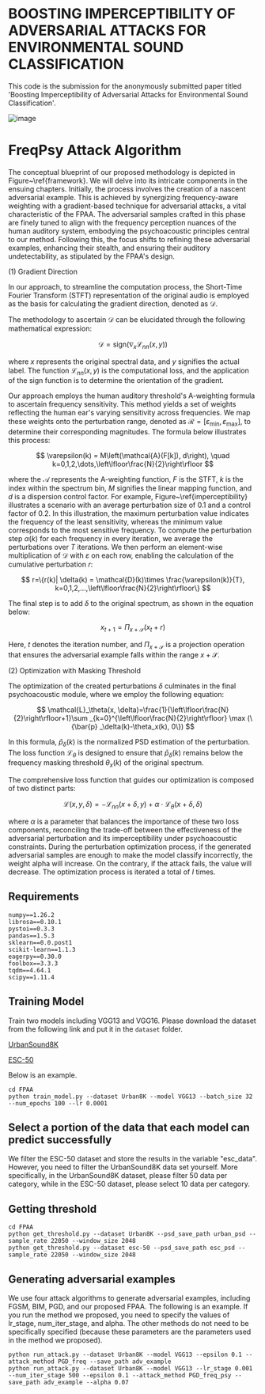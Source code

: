 # BOOSTING IMPERCEPTIBILITY OF ADVERSARIAL ATTACKS FOR ENVIRONMENTAL SOUND CLASSIFICATION

This code is the submission for the anonymously submitted paper titled 'Boosting Imperceptibility of Adversarial Attacks for Environmental Sound Classification'.

![image](https://github.com/user-attachments/assets/b425bfde-3898-48a0-b4b5-c7c15a3d921f)

# FreqPsy Attack Algorithm

The conceptual blueprint of our proposed methodology is depicted in Figure~\ref{framework}. We will delve into its intricate components in the ensuing chapters. Initially, the process involves the creation of a nascent adversarial example. This is achieved by synergizing frequency-aware weighting with a gradient-based technique for adversarial attacks, a vital characteristic of the FPAA. The adversarial samples crafted in this phase are finely tuned to align with the frequency perception nuances of the human auditory system, embodying the psychoacoustic principles central to our method. Following this, the focus shifts to refining these adversarial examples, enhancing their stealth, and ensuring their auditory undetectability, as stipulated by the FPAA's design.

(1) Gradient Direction

In our approach, to streamline the computation process, the Short-Time Fourier Transform (STFT) representation of the original audio is employed as the basis for calculating the gradient direction, denoted as $\mathcal{D}$.

The methodology to ascertain $\mathcal{D}$ can be elucidated through the following mathematical expression:

$$\mathcal{D} = \mathrm{sign}\left(\nabla_x \mathcal{L}_{nn}(x, y)\right)$$

where $x$ represents the original spectral data, and $y$ signifies the actual label. The function $\mathcal{L}_{nn}(x,y)$ is the computational loss, and the application of the $\mathrm{sign}$ function is to determine the orientation of the gradient.

Our approach employs the human auditory threshold's A-weighting formula to ascertain frequency sensitivity. This method yields a set of weights reflecting the human ear's varying sensitivity across frequencies. We map these weights onto the perturbation range, denoted as $\mathcal{R}=[\varepsilon_{\text{min}}, \varepsilon_{\text{max}}]$, to determine their corresponding magnitudes. The formula below illustrates this process:

$$
\varepsilon(k) = M\left(\mathcal{A}(F[k]), d\right), \quad k=0,1,2,\dots,\left\lfloor\frac{N}{2}\right\rfloor
$$

where the $\mathcal{A}$ represents the A-weighting function, $F$ is the STFT, $k$ is the index within the spectrum bin, $M$ signifies the linear mapping function, and $d$ is a dispersion control factor. For example, Figure~\ref{imperceptibility} illustrates a scenario with an average perturbation size of 0.1 and a control factor of 0.2. In this illustration, the maximum perturbation value indicates the frequency of the least sensitivity, whereas the minimum value corresponds to the most sensitive frequency. To compute the perturbation step $\alpha(k)$ for each frequency in every iteration, we average the perturbations over $T$ iterations. We then perform an element-wise multiplication of $\mathcal{D}$ with $\varepsilon$ on each row, enabling the calculation of the cumulative perturbation $r$:

$$
r=\{r(k)| \delta(k) = \mathcal{D}(k)\times \frac{\varepsilon(k)}{T}, k=0,1,2,...,\left\lfloor\frac{N}{2}\right\rfloor\}
$$

The final step is to add $\delta$ to the original spectrum, as shown in the equation below:

$$
x_{t+1}=\Pi_{x+\mathcal{S}}\left(x_{t}+r\right)
$$

Here, $t$ denotes the iteration number, and $\Pi_{x+\mathcal{S}}$ is a projection operation that ensures the adversarial example falls within the range $x+\mathcal{S}$.

(2) Optimization with Masking Threshold

The optimization of the created perturbations $\delta$ culminates in the final psychoacoustic module, where we employ the following equation:

$$
\mathcal{L}_\theta(x, \delta)=\frac{1}{\left\lfloor\frac{N}{2}\right\rfloor+1}\sum _{k=0}^{\left\lfloor\frac{N}{2}\right\rfloor} \max (\{\bar{p} _\delta(k)-\theta_x(k), 0\})
$$

In this formula, $\bar{p}_\delta(k)$ is the normalized PSD estimation of the perturbation. The loss function $\mathcal{L}_\theta$ is designed to ensure that $\bar{p}_\delta(k)$ remains below the frequency masking threshold $\theta_x(k)$ of the original spectrum.

The comprehensive loss function that guides our optimization is composed of two distinct parts:

$$
\mathcal{L}(x, y,\delta)=-\mathcal{L}_ {nn}(x+\delta, y)+\alpha \cdot  \mathcal{L} _\theta(x+\delta, \delta)
$$



where $\alpha$ is a parameter that balances the importance of these two loss components, reconciling the trade-off between the effectiveness of the adversarial perturbation and its imperceptibility under psychoacoustic constraints. During the perturbation optimization process, if the generated adversarial samples are enough to make the model classify incorrectly, the weight alpha will increase. On the contrary, if the attack fails, the value will decrease. The optimization process is iterated a total of *I* times.



## Requirements

````
numpy==1.26.2
librosa==0.10.1
pystoi==0.3.3
pandas==1.5.3
sklearn==0.0.post1
scikit-learn==1.1.3
eagerpy==0.30.0
foolbox==3.3.3
tqdm==4.64.1
scipy==1.11.4
````

## Training Model

Train two models including VGG13 and VGG16. Please download the dataset from the following link and put it in the
`dataset` folder. 

[UrbanSound8K](https://www.kaggle.com/datasets/chrisfilo/urbansound8k)

[ESC-50](https://github.com/karolpiczak/ESC-50)

Below is an example.
```
cd FPAA
python train_model.py --dataset Urban8K --model VGG13 --batch_size 32 --num_epochs 100 --lr 0.0001
```

## Select a portion of the data that each model can predict successfully

We filter the ESC-50 dataset and store the results in the variable "esc_data". However, you need to filter the UrbanSound8K data set yourself. More specifically, in the UrbanSound8K dataset, please filter 50 data per category, while in the ESC-50 dataset, please select 10 data per category.


## Getting threshold
```
cd FPAA
python get_threshold.py --dataset Urban8K --psd_save_path urban_psd --sample_rate 22050 --window_size 2048
python get_threshold.py --dataset esc-50 --psd_save_path esc_psd --sample_rate 22050 --window_size 2048
```



## Generating adversarial examples

We use four attack algorithms to generate adversarial examples, including FGSM, BIM, PGD, and our proposed FPAA. The
following is an example. If you run the method we proposed, you need to specify the values of lr_stage, num_iter_stage,
and alpha. The other methods do not need to be specifically specified (because these parameters are the parameters used
in the method we proposed).

```
python run_attack.py --dataset Urban8K --model VGG13 --epsilon 0.1 --attack_method PGD_freq --save_path adv_example
python run_attack.py --dataset Urban8K --model VGG13 --lr_stage 0.001 --num_iter_stage 500 --epsilon 0.1 --attack_method PGD_freq_psy --save_path adv_example --alpha 0.07
```
